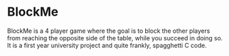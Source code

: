 # BlockMe
BlockMe is a 4 player game where the goal is to block the other players from reaching the opposite side of the table, while you succeed in doing so.  It is a first year university project and quite frankly, spagghetti C code.
